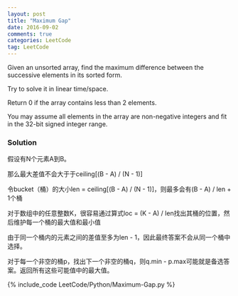 ```yaml
---
layout: post
title: "Maximum Gap"
date: 2016-09-02
comments: true
categories: LeetCode
tag: LeetCode
---
```




Given an unsorted array, find the maximum difference between the successive elements in its sorted form.

Try to solve it in linear time/space.

Return 0 if the array contains less than 2 elements.

You may assume all elements in the array are non-negative integers and fit in the 32-bit signed integer range.

<!--more-->
### Solution

假设有N个元素A到B。

那么最大差值不会大于于ceiling[(B - A) / (N - 1)]

令bucket（桶）的大小len = ceiling[(B - A) / (N - 1)]，则最多会有(B - A) / len + 1个桶

对于数组中的任意整数K，很容易通过算式loc = (K - A) / len找出其桶的位置，然后维护每一个桶的最大值和最小值

由于同一个桶内的元素之间的差值至多为len - 1，因此最终答案不会从同一个桶中选择。

对于每一个非空的桶p，找出下一个非空的桶q，则q.min - p.max可能就是备选答案。返回所有这些可能值中的最大值。

{% include_code LeetCode/Python/Maximum-Gap.py %}
